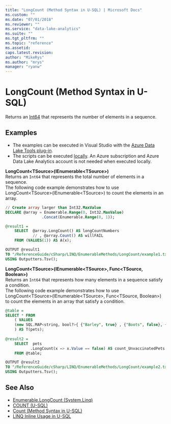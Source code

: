 ```yaml
---
title: "LongCount (Method Syntax in U-SQL) | Microsoft Docs"
ms.custom: ""
ms.date: "07/01/2018"
ms.reviewer: ""
ms.service: "data-lake-analytics"
ms.suite: ""
ms.tgt_pltfrm: ""
ms.topic: "reference"
ms.assetid: 
caps.latest.revision: 
author: "MikeRys"
ms.author: "mrys"
manager: "ryanw"
---
```


# LongCount (Method Syntax in U-SQL)
Returns an [Int64](https://docs.microsoft.com/dotnet/api/system.int64) that represents the number of elements in a sequence.

## Examples
- The examples can be executed in Visual Studio with the [Azure Data Lake Tools plug-in](https://www.microsoft.com/download/details.aspx?id=49504).  
- The scripts can be executed [locally](https://docs.microsoft.com/azure/data-lake-analytics/data-lake-analytics-data-lake-tools-get-started#run-u-sql-locally).  An Azure subscription and Azure Data Lake Analytics account is not needed when executed locally.

**LongCount\<TSource>(IEnumerable\<TSource>)**   
Returns an `Int64` that represents the total number of elements in a sequence.  
The following code example demonstrates how to use LongCount\<TSource>(IEnumerable\<TSource>) to count the elements in an array.
```sql
// Create array larger than Int32.MaxValue
DECLARE @array = Enumerable.Range(0, Int32.MaxValue)
                .Concat(Enumerable.Range(0, 1));

@result1 =
    SELECT  @array.LongCount() AS longCountNumbers
            // , @array.Count() AS willFAIL
    FROM (VALUES(1)) AS A(x);

OUTPUT @result1
TO "/ReferenceGuide/cSharp/LINQ/EnumerableMethods/LongCount/example1.txt"
USING Outputters.Tsv();
```

**LongCount\<TSource>(IEnumerable\<TSource>, Func<TSource, Boolean>)**   
Returns an `Int64` that represents how many elements in a sequence satisfy a condition.  
The following code example demonstrates how to use LongCount\<TSource>(IEnumerable\<TSource>, Func<TSource, Boolean>) to count the elements in an array that satisfy a condition.
```sql
@table = 
SELECT * FROM 
    ( VALUES
    (new SQL.MAP<string, bool?>{ {"Barley", true} , {"Boots", false}, {"Whiskers", false} })
    ) AS T(pets);
    
@result2 =
    SELECT  pets
           .LongCount(x => x.Value == false) AS count_UnvaccinatedPets
    FROM @table;

OUTPUT @result2
TO "/ReferenceGuide/cSharp/LINQ/EnumerableMethods/LongCount/example2.txt"
USING Outputters.Tsv();
```

## See Also
* [Enumerable.LongCount (System.Linq)](https://docs.microsoft.com/dotnet/api/system.linq.enumerable.longcount)
* [COUNT (U-SQL)](count-u-sql.md)
* [Count (Method Syntax in U-SQL)](count-method-syntax-in-u-sql.md)
* [LINQ Inline Usage in U-SQL](linq-inline-usage-in-u-sql.md) 